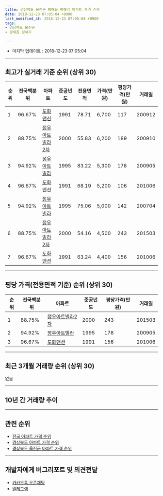 ```yaml
---
title: 경상북도 울진군 평해읍 평해리 아파트 가격 순위
date: 2018-12-23 07:05:04 +0900
last_modified_at: 2018-12-23 07:05:04 +0900
tags:
- 경상북도 울진군
- 평해읍 평해리

---
```


* 마지막 업데이트 : 2018-12-23 07:05:04

---

## 최고가 실거래 기준 순위 (상위 30)


|순위|전국백분위|아파트|준공년도|전용면적|가격(만원)|평당가격(만원)|거래일|
|---|---|---|---|---|---|---|---|
|1|96.67%|[도화맨션](https://search.naver.com/search.naver?query=%EA%B2%BD%EC%83%81%EB%B6%81%EB%8F%84+%EC%9A%B8%EC%A7%84%EA%B5%B0+%ED%8F%89%ED%95%B4%EC%9D%8D+%ED%8F%89%ED%95%B4%EB%A6%AC+%EB%8F%84%ED%99%94%EB%A7%A8%EC%85%98)|1991|78.71|6,700|117|200912|
|2|88.75%|[정우아트빌라2차](https://search.naver.com/search.naver?query=%EA%B2%BD%EC%83%81%EB%B6%81%EB%8F%84+%EC%9A%B8%EC%A7%84%EA%B5%B0+%ED%8F%89%ED%95%B4%EC%9D%8D+%ED%8F%89%ED%95%B4%EB%A6%AC+%EC%A0%95%EC%9A%B0%EC%95%84%ED%8A%B8%EB%B9%8C%EB%9D%BC2%EC%B0%A8)|2000|55.83|6,200|189|200910|
|3|94.92%|[정우아트빌라](https://search.naver.com/search.naver?query=%EA%B2%BD%EC%83%81%EB%B6%81%EB%8F%84+%EC%9A%B8%EC%A7%84%EA%B5%B0+%ED%8F%89%ED%95%B4%EC%9D%8D+%ED%8F%89%ED%95%B4%EB%A6%AC+%EC%A0%95%EC%9A%B0%EC%95%84%ED%8A%B8%EB%B9%8C%EB%9D%BC)|1995|83.22|5,300|178|200905|
|4|96.67%|[도화맨션](https://search.naver.com/search.naver?query=%EA%B2%BD%EC%83%81%EB%B6%81%EB%8F%84+%EC%9A%B8%EC%A7%84%EA%B5%B0+%ED%8F%89%ED%95%B4%EC%9D%8D+%ED%8F%89%ED%95%B4%EB%A6%AC+%EB%8F%84%ED%99%94%EB%A7%A8%EC%85%98)|1991|68.19|5,200|106|201006|
|5|94.92%|[정우아트빌라](https://search.naver.com/search.naver?query=%EA%B2%BD%EC%83%81%EB%B6%81%EB%8F%84+%EC%9A%B8%EC%A7%84%EA%B5%B0+%ED%8F%89%ED%95%B4%EC%9D%8D+%ED%8F%89%ED%95%B4%EB%A6%AC+%EC%A0%95%EC%9A%B0%EC%95%84%ED%8A%B8%EB%B9%8C%EB%9D%BC)|1995|75.06|5,000|142|200704|
|6|88.75%|[정우아트빌라2차](https://search.naver.com/search.naver?query=%EA%B2%BD%EC%83%81%EB%B6%81%EB%8F%84+%EC%9A%B8%EC%A7%84%EA%B5%B0+%ED%8F%89%ED%95%B4%EC%9D%8D+%ED%8F%89%ED%95%B4%EB%A6%AC+%EC%A0%95%EC%9A%B0%EC%95%84%ED%8A%B8%EB%B9%8C%EB%9D%BC2%EC%B0%A8)|2000|54.16|4,500|243|201503|
|7|96.67%|[도화맨션](https://search.naver.com/search.naver?query=%EA%B2%BD%EC%83%81%EB%B6%81%EB%8F%84+%EC%9A%B8%EC%A7%84%EA%B5%B0+%ED%8F%89%ED%95%B4%EC%9D%8D+%ED%8F%89%ED%95%B4%EB%A6%AC+%EB%8F%84%ED%99%94%EB%A7%A8%EC%85%98)|1991|63.24|4,400|156|201006|


---

## 평당 가격(전용면적 기준) 순위 (상위 30)


|순위|전국백분위|아파트|준공년도|평당가격(만원)|거래일|
|---|---|---|---|---|---|
|1|88.75%|[정우아트빌라2차](https://search.naver.com/search.naver?query=%EA%B2%BD%EC%83%81%EB%B6%81%EB%8F%84+%EC%9A%B8%EC%A7%84%EA%B5%B0+%ED%8F%89%ED%95%B4%EC%9D%8D+%ED%8F%89%ED%95%B4%EB%A6%AC+%EC%A0%95%EC%9A%B0%EC%95%84%ED%8A%B8%EB%B9%8C%EB%9D%BC2%EC%B0%A8)|2000|243|201503|
|2|94.92%|[정우아트빌라](https://search.naver.com/search.naver?query=%EA%B2%BD%EC%83%81%EB%B6%81%EB%8F%84+%EC%9A%B8%EC%A7%84%EA%B5%B0+%ED%8F%89%ED%95%B4%EC%9D%8D+%ED%8F%89%ED%95%B4%EB%A6%AC+%EC%A0%95%EC%9A%B0%EC%95%84%ED%8A%B8%EB%B9%8C%EB%9D%BC)|1995|178|200905|
|3|96.67%|[도화맨션](https://search.naver.com/search.naver?query=%EA%B2%BD%EC%83%81%EB%B6%81%EB%8F%84+%EC%9A%B8%EC%A7%84%EA%B5%B0+%ED%8F%89%ED%95%B4%EC%9D%8D+%ED%8F%89%ED%95%B4%EB%A6%AC+%EB%8F%84%ED%99%94%EB%A7%A8%EC%85%98)|1991|156|201006|


---

## 최근 3개월 거래량 순위 (상위 30)

없음

---

## 10년 간 거래량 추이


<div style="width:100%;">
    <canvas id="deal_progress" height="250"></canvas>
</div>

<script>
new Chart(document.getElementById("deal_progress"), {
    type: 'line',
    data: {
        labels: ['200812','200901','200902','200903','200904','200905','200906','200907','200908','200909','200910','200911','200912','201001','201002','201003','201004','201005','201006','201007','201008','201009','201010','201011','201012','201101','201102','201103','201104','201105','201106','201107','201108','201109','201110','201111','201112','201201','201202','201203','201204','201205','201206','201207','201208','201209','201210','201211','201212','201301','201302','201303','201304','201305','201306','201307','201308','201309','201310','201311','201312','201401','201402','201403','201404','201405','201406','201407','201408','201409','201410','201411','201412','201501','201502','201503','201504','201505','201506','201507','201508','201509','201510','201511','201512','201601','201602','201603','201604','201605','201606','201607','201608','201609','201610','201611','201612','201701','201702','201703','201704','201705','201706','201707','201708','201709','201710','201711','201712','201801','201802','201803','201804','201805','201806','201807','201808','201809','201810','201811','201812'],
        datasets: [{
            label: '실거래 수',
            pointRadius: 1,
            data: [0, 0, 1, 0, 0, 1, 0, 1, 0, 0, 1, 0, 1, 1, 1, 1, 0, 3, 3, 1, 0, 1, 0, 1, 1, 0, 0, 0, 1, 0, 1, 1, 0, 1, 3, 2, 0, 0, 0, 0, 1, 1, 0, 0, 1, 0, 1, 0, 0, 0, 1, 0, 0, 0, 0, 0, 0, 0, 0, 0, 0, 0, 0, 0, 1, 0, 0, 0, 0, 0, 0, 1, 0, 1, 0, 1, 0, 1, 0, 0, 0, 0, 0, 0, 0, 0, 1, 1, 0, 0, 0, 0, 0, 0, 0, 0, 0, 0, 0, 0, 0, 0, 0, 0, 0, 1, 0, 0, 0, 2, 0, 0, 0, 0, 0, 0, 0, 0, 0, 0, 0],
            borderColor: "rgba(255, 201, 14, 1)",
            backgroundColor: "rgba(255, 201, 14, 0.5)",
            fill: true,
        }]
    },
    options: {
        responsive: true,
        title: {
            display: true,
            text: '10년간 거래량 추이'
        },
        tooltips: {
            mode: 'index',
            intersect: false,
        },
        hover: {
            mode: 'nearest',
            intersect: true
        },
        scales: {
            xAxes: [{
                display: true,
                scaleLabel: {
                    display: true,
                    labelString: '년/월'
                }
            }],
            yAxes: [{
                display: true,
                ticks: {
                    suggestedMin: 0,
                },
                scaleLabel: {
                    display: true,
                    labelString: '실거래 수'
                }
            }]
        }
    }
});

</script>


---

## 관련 순위

- [전국 아파트 가격 순위](https://inasie.github.io/apt-ranking/전국)
- [경상북도 아파트 가격 순위](https://inasie.github.io/apt-ranking/경상북도)
- [경상북도 울진군 아파트 가격 순위](https://inasie.github.io/apt-ranking/경상북도-울진군)


---

## 개발자에게 버그리포트 및 의견전달

- [카카오톡 오픈채팅](https://open.kakao.com/o/gLJUAP4)
- [텔레그램](https://t.me/inasie)

